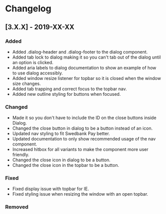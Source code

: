 # Changelog

## [3.X.X] - 2019-XX-XX

### Added

- Added .dialog-header and .dialog-footer to the dialog component.
- Added tab lock to dialog making it so you can't tab out of the dialog until an option is clicked.
- Added aria labels to dialog documentation to show an example of how to use dialog accessibly.
- Added window resize listener for topbar so it is closed when the window size changes.
- Added tab trapping and correct focus to the topbar nav.
- Added new outline styling for buttons when focused.

### Changed

- Made it so you don't have to include the ID on the close buttons inside Dialog.
- Changed the close button in dialog to be a button instead of an icon.
- Updated nav styling to fit Swedbank Pay better.
- Updated documentation to only show recommended usage of the nav component.
- Increased hitbox for all variants to make the component more user friendly.
- Changed the close icon in dialog to be a button.
- Changed the close icon in the topbar to be a button.

### Fixed

- Fixed display issue with topbar for IE.
- Fixed styling issue when resizing the window with an open topbar.

### Removed
